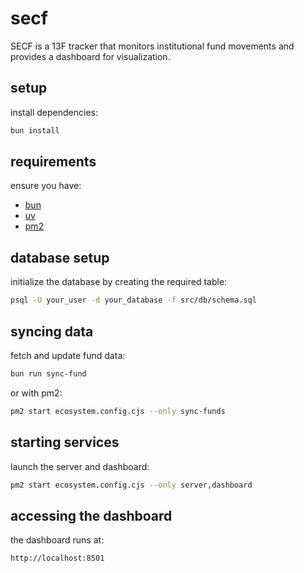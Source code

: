 # secf

SECF is a 13F tracker that monitors institutional fund movements and provides a dashboard for visualization.

## setup

install dependencies:

```bash
bun install
```

## requirements

ensure you have:

- [bun](https://bun.sh)
- [uv](https://github.com/astral-sh/uv)
- [pm2](https://pm2.keymetrics.io/)

## database setup

initialize the database by creating the required table:

```bash
psql -U your_user -d your_database -f src/db/schema.sql
```

## syncing data

fetch and update fund data:

```bash
bun run sync-fund
```

or with pm2:

```bash
pm2 start ecosystem.config.cjs --only sync-funds
```

## starting services

launch the server and dashboard:

```bash
pm2 start ecosystem.config.cjs --only server,dashboard
```

## accessing the dashboard

the dashboard runs at:

```
http://localhost:8501
```
